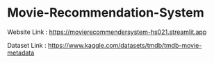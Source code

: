 # Movie-Recommendation-System

Website Link : https://movierecommendersystem-hs021.streamlit.app

Dataset Link : https://www.kaggle.com/datasets/tmdb/tmdb-movie-metadata
